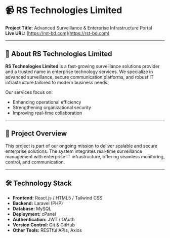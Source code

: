 # 📹 RS Technologies Limited

**Project Title:** Advanced Surveillance & Enterprise Infrastructure Portal  
**Live URL:** [https://rst-bd.com](https://rst-bd.com)

---

## 🏢 About RS Technologies Limited

**RS Technologies Limited** is a fast-growing surveillance solutions provider and a trusted name in enterprise technology services. We specialize in advanced surveillance, secure communication platforms, and robust IT infrastructure tailored to modern business needs.

Our services focus on:
- Enhancing operational efficiency
- Strengthening organizational security
- Improving real-time collaboration

---

## 🚀 Project Overview

This project is part of our ongoing mission to deliver scalable and secure enterprise solutions. The system integrates real-time surveillance management with enterprise IT infrastructure, offering seamless monitoring, control, and communication.

---

## 🛠️ Technology Stack

- **Frontend:** React.js / HTML5 / Tailwind CSS
- **Backend:** Laravel (PHP)
- **Database:** MySQL 
- **Deployment:** cPanel
- **Authentication:** JWT / OAuth
- **Version Control:** Git & GitHub
- **Other Tools:** RESTful APIs, Axios